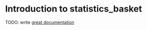 # Introduction to statistics_basket

TODO: write [great documentation](http://jacobian.org/writing/what-to-write/)
